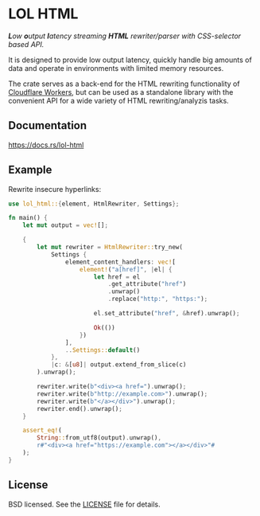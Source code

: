 # LOL HTML 

***L**ow **o**utput **l**atency streaming **HTML** rewriter/parser with CSS-selector based API.*

It is designed to provide low output latency, quickly handle big amounts of data and operate in
environments with limited memory resources.

The crate serves as a back-end for the HTML rewriting functionality of
[Cloudflare Workers](https://www.cloudflare.com/en-gb/products/cloudflare-workers/), but can be used
as a standalone library with the convenient API for a wide variety of HTML rewriting/analyzis tasks.

## Documentation

https://docs.rs/lol-html

## Example

Rewrite insecure hyperlinks:

```rust
use lol_html::{element, HtmlRewriter, Settings};

fn main() {
    let mut output = vec![];

    {
        let mut rewriter = HtmlRewriter::try_new(
            Settings {
                element_content_handlers: vec![
                    element!("a[href]", |el| {
                        let href = el
                            .get_attribute("href")
                            .unwrap()
                            .replace("http:", "https:");

                        el.set_attribute("href", &href).unwrap();

                        Ok(())
                    })
                ],
                ..Settings::default()
            },
            |c: &[u8]| output.extend_from_slice(c)
        ).unwrap();

        rewriter.write(b"<div><a href=").unwrap();
        rewriter.write(b"http://example.com>").unwrap();
        rewriter.write(b"</a></div>").unwrap();
        rewriter.end().unwrap();
    }

    assert_eq!(
        String::from_utf8(output).unwrap(),
        r#"<div><a href="https://example.com"></a></div>"#
    );
}
```

## License

BSD licensed. See the [LICENSE](LICENSE) file for details.
